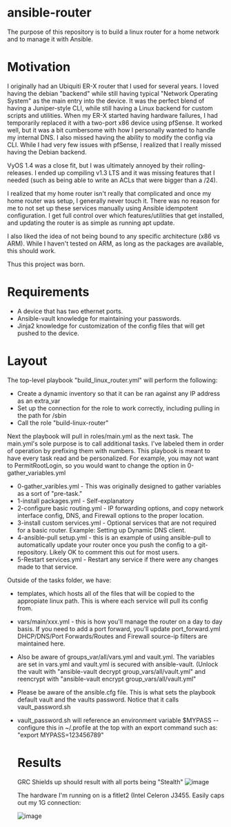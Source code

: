 # ansible-router
The purpose of this repository is to build a linux router for a home network and to manage it with Ansible.

# Motivation
I originally had an Ubiquiti ER-X router that I used for several years.  I loved having the debian "backend" while still having typical "Network Operating System" as the main entry into the device.  It was the perfect blend of having a Juniper-style CLI, while still having a Linux backend for custom scripts and utilities.  When my ER-X started having hardware failures, I had temporarily replaced it with a two-port x86 device using pfSense.  It worked well, but it was a bit cumbersome with how I personally wanted to handle my internal DNS. I also missed having the ability to modify the config via CLI.  While I had very few issues with pfSense, I realized that I really missed having the Debian backend.  

VyOS 1.4 was a close fit, but I was ultimately annoyed by their rolling-releases. I ended up compiling v1.3 LTS and it was missing features that I needed (such as being able to write an ACLs that were bigger than a /24).  

I realized that my home router isn't really that complicated and once my home router was setup, I generally never touch it.  There was no reason for me to not set up these services manually using Ansible idempotent configuration. I get full control over which features/utilities that get installed, and updating the router is as simple as running apt update.  

I also liked the idea of not being bound to any specific architecture (x86 vs ARM).  While I haven't tested on ARM, as long as the packages are available, this should work.

Thus this project was born.  

# Requirements
- A device that has two ethernet ports. 
- Ansible-vault knowledge for maintaining your passwords.
- Jinja2 knowledge for customization of the config files that will get pushed to the device.

# Layout

The top-level playbook "build_linux_router.yml" will perform the following:
  - Create a dynamic inventory so that it can be ran against any IP address as an extra_var
  - Set up the connection for the role to work correctly, including pulling in the path for /sbin
  - Call the role "build-linux-router"

Next the playbook will pull in roles/main.yml as the next task.  The main.yml's sole purpose is to call additional tasks.  I've labeled them in order of operation by prefixing them with numbers.  This playbook is meant to have every task read and be personalized.  For example, you may not want to PermitRootLogin, so you would want to change the option in 0-gather_variables.yml

- 0-gather_varibles.yml - This was originally designed to gather variables as a sort of "pre-task."  
- 1-install packages.yml - Self-explanatory
- 2-configure basic routing.yml - IP forwarding options, and copy network interface config, DNS, and Firewall options to the proper location.
- 3-install custom services.yml - Optional services that are not required for a basic router.  Example: Setting up Dynamic DNS client.
- 4-ansible-pull setup.yml - this is an example of using ansible-pull to automatically update your router once you push the config to a git-repository.  Likely OK to comment this out for most users.
- 5-Restart services.yml - Restart any service if there were any changes made to that service.

Outside of the tasks folder, we have:
- templates, which hosts all of the files that will be copied to the appropiate linux path.  This is where each service will pull its config from.
- vars/main/xxx.yml - this is how you'll manage the router on a day to day basis.  If you need to add a port forward, you'll update port_forward.yml  DHCP/DNS/Port Forwards/Routes and Firewall source-ip filters are maintained here.
- Also be aware of groups_var/all/vars.yml and vault.yml.  The variables are set in vars.yml and vault.yml is secured with ansible-vault. (Unlock the vault with "ansible-vault decrypt group_vars/all/vault.yml" and reencrypt with "ansible-vault encrypt group_vars/all/vault.yml"
- Please be aware of the ansible.cfg file.  This is what sets the playbook default vault and the vaults password.  Notice that it calls vault_password.sh
- vault_password.sh will reference an environment variable $MYPASS -- configure this in ~/.profile at the top with an export command such as: "export MYPASS=123456789"


  # Results
  GRC Shields up should result with all ports being "Stealth"
  ![image](https://github.com/netnem/ansible-router/assets/32517635/f2f21b25-0b67-413a-8240-b37e24d237f1)

  The hardware I'm running on is a fitlet2 (Intel Celeron J3455.  Easily caps out my 1G connection:

  ![image](https://github.com/netnem/ansible-router/assets/32517635/25fd4649-29fa-4a10-9376-eeab30f76631)

  
  





